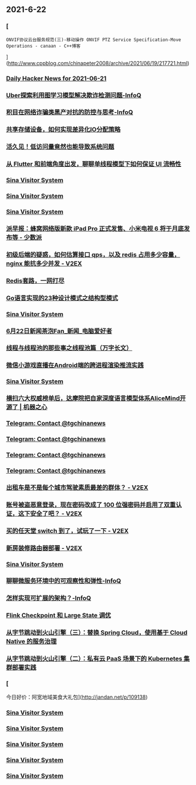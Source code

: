 
## 2021-6-22

### [
	ONVIF协议云台服务规范(三)-移动操作 ONVIF PTZ Service Specification-Move Operations - canaan - C++博客
](http://www.cppblog.com/chinapeter2008/archive/2021/06/19/217721.html)

### [Daily Hacker News for 2021-06-21](https://www.daemonology.net/hn-daily/2021-06-21.html)

### [Uber探索利用图学习模型解决欺诈检测问题-InfoQ](https://www.infoq.cn/article/fo4Co3jrmbo11GkUt0uD)

### [积目在网络诈骗类黑产对抗的防控与思考-InfoQ](https://www.infoq.cn/article/NDDZDl7PP8igZi2dKSeh)

### [共享存储设备，如何实现差异化IO分配策略](https://www.infoq.cn/article/eb83d545c950673b30d09c36b)

### [活久见！低访问量竟然也能导致系统问题](https://www.infoq.cn/article/a5f0b5e452000f3deab484dcf)

### [从 Flutter 和前端角度出发，聊聊单线程模型下如何保证 UI 流畅性](https://www.infoq.cn/article/1d06b6a472c6fd2414ba52d45)

### [Sina Visitor System](https://weibo.com/1715118170/KljSka4g1)

### [Sina Visitor System](https://weibo.com/1715118170/KljzAAdFn)

### [Sina Visitor System](https://weibo.com/1715118170/KljtWCU8y)

### [派早报：蜂窝网络版新款 iPad Pro 正式发售、小米电视 6 将于月底发布等 - 少数派](https://sspai.com/post/67356)

### [初级后端的疑惑，如何估算接口 qps，以及 redis 占用多少容量， nginx 能抗多少并发 - V2EX](https://www.v2ex.com/t/784806)

### [Redis套路，一网打尽](https://www.infoq.cn/article/4bdffc5a8f457f90cf51f95ae)

### [Go语言实现的23种设计模式之结构型模式](https://www.infoq.cn/article/2edd6c392198602e28faf95e3)

### [Sina Visitor System](https://weibo.com/1715118170/Klkgt7QDA)

### [6月22日新闻茶泡Fan_新闻_电脑爱好者](https://www.cfan.com.cn/2021/0622/135305.shtml)

### [线程与线程池的那些事之线程池篇（万字长文）](https://www.infoq.cn/article/480d2ec661be9a6ed128aa951)

### [微信小游戏直播在Android端的跨进程渲染推流实践](https://www.infoq.cn/article/b63927345faf0f57e069bd3fa)

### [Sina Visitor System](https://weibo.com/1715118170/KlkEFB2LY)

### [横扫六大权威榜单后，达摩院把自家深度语言模型体系AliceMind开源了 | 机器之心](https://www.jiqizhixin.com/articles/2021-06-22)

### [Telegram: Contact @tgchinanews](https://t.me/tgchinanews/1349)

### [Telegram: Contact @tgchinanews](https://t.me/tgchinanews/1348)

### [Telegram: Contact @tgchinanews](https://t.me/tgchinanews/1347)

### [Telegram: Contact @tgchinanews](https://t.me/tgchinanews/1346)

### [出租车是不是每个城市驾驶素质最差的群体？ - V2EX](https://www.v2ex.com/t/784977)

### [账号被盗恶意登录，现在密码改成了 100 位强密码并启用了双重认证，这下安全了吧？ - V2EX](https://www.v2ex.com/t/784949)

### [买的任天堂 switch 到了，试玩了一下 - V2EX](https://www.v2ex.com/t/784843)

### [新房装修路由器部署 - V2EX](https://www.v2ex.com/t/784814)

### [Sina Visitor System](https://weibo.com/5722964389/Kll2V3Z99)

### [聊聊微服务环境中的可观察性和弹性-InfoQ](https://www.infoq.cn/article/2RcybdzXo15EDA6NzHjE)

### [怎样实现可扩展的架构？-InfoQ](https://www.infoq.cn/article/2Lz2xwERI5O2BpPFYSwj)

### [Flink Checkpoint 和 Large State 调优](https://www.infoq.cn/article/9f1724aed87f0d702031deee1)

### [从字节跳动到火山引擎（三）：替换 Spring Cloud，使用基于 Cloud Native 的服务治理](https://www.infoq.cn/article/8062a35d680349a5ca364e36f)

### [从字节跳动到火山引擎（二）：私有云 PaaS 场景下的 Kubernetes 集群部署实践](https://www.infoq.cn/article/fbcb4e15472a517b858a76819)

### [
今日好价：阿宽地域美食大礼包](http://jandan.net/p/109138)

### [Sina Visitor System](https://weibo.com/1402400261/Kll9g6rGb)

### [Sina Visitor System](https://weibo.com/1402400261/Kll8ud7PF)

### [Sina Visitor System](https://weibo.com/1402400261/Kll7tiUco)

### [Sina Visitor System](https://weibo.com/1402400261/Kll6d0I2U)

### [Sina Visitor System](https://weibo.com/1715118170/Kll3i95gB)